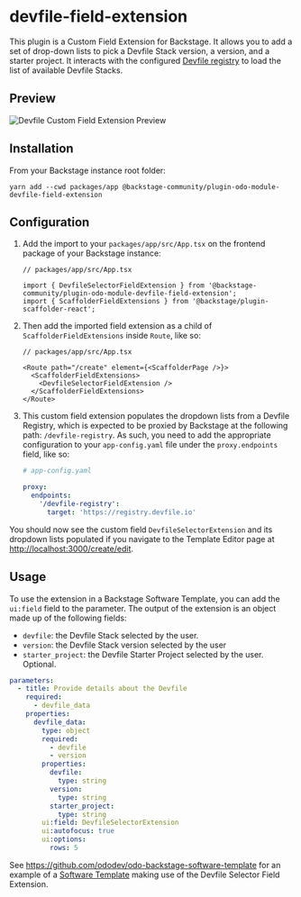 # devfile-field-extension

This plugin is a Custom Field Extension for Backstage. It allows you to add a set of drop-down lists to pick a Devfile Stack version, a version, and a starter project.
It interacts with the configured [Devfile registry](https://registry.devfile.io/viewer) to load the list of available Devfile Stacks.

## Preview

![Devfile Custom Field Extension Preview](https://github.com/rm3l/backstage-odo-devfile-plugin/assets/593208/e7fcc998-dc87-4603-977b-76f510fed3aa)

## Installation

From your Backstage instance root folder:

```shell
yarn add --cwd packages/app @backstage-community/plugin-odo-module-devfile-field-extension
```

## Configuration

1. Add the import to your `packages/app/src/App.tsx` on the frontend package of your Backstage instance:

   ```tsx
   // packages/app/src/App.tsx

   import { DevfileSelectorFieldExtension } from '@backstage-community/plugin-odo-module-devfile-field-extension';
   import { ScaffolderFieldExtensions } from '@backstage/plugin-scaffolder-react';
   ```

2. Then add the imported field extension as a child of `ScaffolderFieldExtensions` inside `Route`, like so:

   ```tsx
   // packages/app/src/App.tsx

   <Route path="/create" element={<ScaffolderPage />}>
     <ScaffolderFieldExtensions>
       <DevfileSelectorFieldExtension />
     </ScaffolderFieldExtensions>
   </Route>
   ```

3. This custom field extension populates the dropdown lists from a Devfile Registry, which is expected to be proxied by Backstage at the following path: `/devfile-registry`. As such, you need to add the appropriate configuration to your `app-config.yaml` file under the `proxy.endpoints` field, like so:

   ```yaml
   # app-config.yaml

   proxy:
     endpoints:
       '/devfile-registry':
         target: 'https://registry.devfile.io'
   ```

You should now see the custom field `DevfileSelectorExtension` and its dropdown lists populated if you navigate to the Template Editor page at <http://localhost:3000/create/edit>.

## Usage

To use the extension in a Backstage Software Template, you can add the `ui:field` field to the parameter. The output of the extension is an object made up of the following fields:

- `devfile`: the Devfile Stack selected by the user.
- `version`: the Devfile Stack version selected by the user
- `starter_project`: the Devfile Starter Project selected by the user. Optional.

```yaml
parameters:
  - title: Provide details about the Devfile
    required:
      - devfile_data
    properties:
      devfile_data:
        type: object
        required:
          - devfile
          - version
        properties:
          devfile:
            type: string
          version:
            type: string
          starter_project:
            type: string
        ui:field: DevfileSelectorExtension
        ui:autofocus: true
        ui:options:
          rows: 5
```

See <https://github.com/ododev/odo-backstage-software-template> for an example of a [Software Template](https://backstage.io/docs/features/software-templates/) making use of the Devfile Selector Field Extension.
